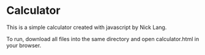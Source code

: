 # Calculator

This is a simple calculator created with javascript by Nick Lang.

To run, download all files into the same directory and open calculator.html in your browser.

